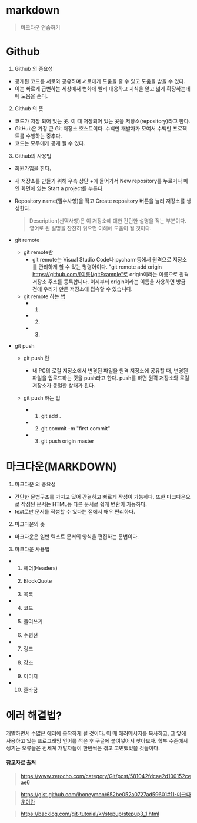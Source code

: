 # markdown
> 마크다운 연습하기


# Github
1. Github 의 중요성
- 공개된 코드를 서로와 공유하며 서로에게 도움을 줄 수 있고 도움을 받을 수 있다. 
- 이는 빠르게 급변하는 세상에서 변화에 빨리 대응하고 지식을 얕고 넓게 확장하는데에 도움을 준다.

2. Github 의 뜻 
- 코드가 저장 되어 있는 곳. 이 때 저장되어 있는 곳을 저장소(repository)라고 한다.
- GitHub은 가장 큰 Git 저장소 호스트이다. 수백만 개발자가 모여서 수백만 프로젝트를 수행하는 중추다.
- 코드는 모두에게 공개 될 수 있다.

3. Github의 사용법
 - 회원가입을 한다.
 
 - 새 저장소를 만들기 위해 우측 상단 +에 들어가서 New repository를 누르거나 메인 화면에 있는 Start a project를 누른다.
 - Repository name(필수사항)을 적고 Create repository 버튼을 눌러 저장소를 생성한다.
    > Description(선택사항)은 이 저장소에 대한 간단한 설명을 적는 부분이다. 영어로 된 설명을 찬찬히 읽으면 이해에 도움이 될 것이다.
 - git remote
   - git remote란
     -   git remote는 Visual Studio Code나 pycharm등에서 원격으로 저장소를 관리하게 할 수 있는 명령어이다. "git remote add origin https://github.com/[이름]/gitExample"로 origin이라는 이름으로 원격 저장소 주소를 등록합니다. 이제부터 origin이라는 이름을 사용하면 방금 전에 우리가 만든 저장소에 접속할 수 있습니다.
    - git remote 하는 법
      - 1. 
      - 2. 
      - 3. 

 - git push
     - git push 란
        - 내 PC의 로컬 저장소에서 변경된 파일을 원격 저장소에 공유할 때, 변경된 파일을 업로드하는 것을 push라고 한다. push를 하면 원격 저장소와 로컬 저장소가 동일한 상태가 된다.

     - git push 하는 법
       - 1. git add .
       - 2. git commit -m "first commit"
       - 3. git push origin master

# 마크다운(MARKDOWN)
1. 마크다운 의 중요성
- 간단한 문법구조를 가지고 있어 간결하고 빠르게 작성이 가능하다. 또한 마크다운으로 작성된 문서는 HTML등 다른 문서로 쉽게 변환이 가능하다.
-  text로만 문서를 작성할 수 있다는 점에서 매우 편리하다.
2. 마크다운의 뜻
-  마크다운은 일반 텍스트 문서의 양식을 편집하는 문법이다.
3. 마크다운 사용법
 - 1. 헤더(Headers)
 - 2. BlockQuote
 - 3. 목록
 - 4. 코드
 - 5. 들여쓰기
 - 6. 수평선
 - 7. 링크
 - 8. 강조
 - 9. 이미지
 - 10. 줄바꿈

# 에러 해결법?

개발하면서 수많은 에러에 봉착하게 될 것이다. 이 때 에러메시지를 복사하고, 그 앞에 사용하고 있는 프로그래밍 언어를 적은 후 구글에 붙여넣어서 찾아보자. 학부 수준에서 생기는 오류들은 전세계 개발자들이 한번씩은 겪고 고민했었을 것들이다.

#### 참고자료 출처 
> https://www.zerocho.com/category/Git/post/581042fdcae2d100152ceae6

> <https://gist.github.com/ihoneymon/652be052a0727ad59601#11-마크다운이란>

>https://backlog.com/git-tutorial/kr/stepup/stepup3_1.html